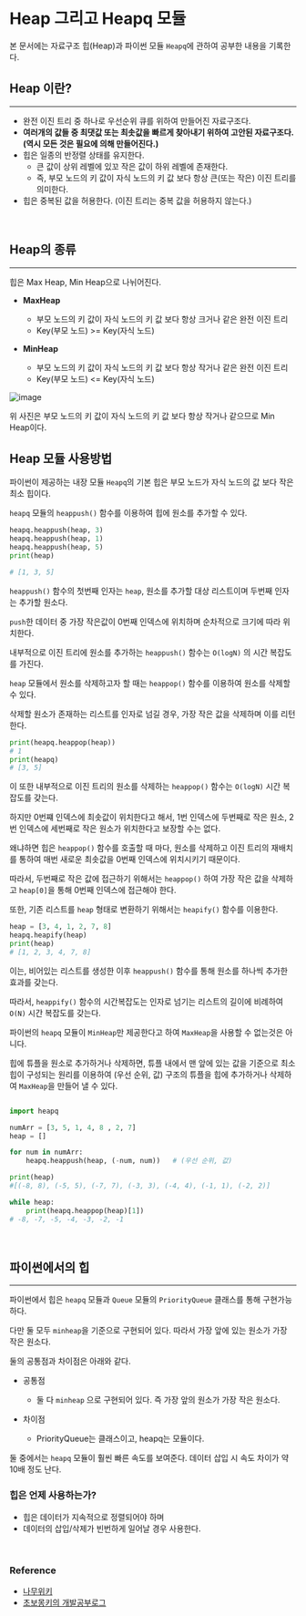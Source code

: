# Heap 그리고 Heapq 모듈

본 문서에는 자료구조 힙(Heap)과 파이썬 모듈 `Heapq`에 관하여 공부한 내용을 기록한다.

## Heap 이란?
---

- 완전 이진 트리 중 하나로 우선순위 큐를 위하여 만들어진 자료구조다.
- **여러개의 값들 중 최댓값 또는 최솟값을 빠르게 찾아내기 위하여 고안된 자료구조다. (역시 모든 것은 필요에 의해 만들어진다.)**
- 힙은 일종의 반정렬 상태를 유지한다.
    -   큰 값이 상위 레벨에 있꼬 작은 값이 하위 레벨에 존재한다.
    -   즉, 부모 노드의 키 값이 자식 노드의 키 값 보다 항상 큰(또는 작은) 이진 트리를 의미한다.
- 힙은 중복된 값을 허용한다. (이진 트리는 중복 값을 허용하지 않는다.)

<br>

## Heap의 종류
---

힙은 Max Heap, Min Heap으로 나뉘어진다.

- **MaxHeap**
    - 부모 노드의 키 값이 자식 노드의 키 값 보다 항상 크거나 같은 완전 이진 트리
    - Key(부모 노드) >= Key(자식 노드)

- **MinHeap**
    - 부모 노드의 키 값이 자식 노드의 키 값 보다 항상 작거나 같은 완전 이진 트리
    - Key(부모 노드) <= Key(자식 노드)

![image](https://user-images.githubusercontent.com/33051018/83404099-f007dd00-a444-11ea-9989-a72229ce203a.png)

위 사진은 부모 노드의 키 값이 자식 노드의 키 값 보다 항상 작거나 같으므로 Min Heap이다.

## Heap 모듈 사용방법

파이썬이 제공하는 내장 모듈 `Heapq`의 기본 힙은 부모 노드가 자식 노드의 값 보다 작은 최소 힙이다.


`heapq` 모듈의 `heappush()` 함수를 이용하여 힙에 원소를 추가할 수 있다.

```python
heapq.heappush(heap, 3)
heapq.heappush(heap, 1)
heapq.heappush(heap, 5)
print(heap)

# [1, 3, 5]
```

`heappush()` 함수의 첫번째 인자는 `heap`, 원소를 추가할 대상 리스트이며 두번째 인자는 추가할 원소다.

`push`한 데이터 중 가장 작은값이 0번째 인덱스에 위치하며 순차적으로 크기에 따라 위치한다.

내부적으로 이진 트리에 원소를 추가하는 `heappush()` 함수는 `O(logN)` 의 시간 복잡도를 가진다.

`heap` 모듈에서 원소를 삭제하고자 할 때는 `heappop()` 함수를 이용하여 원소를 삭제할 수 있다.

삭제할 원소가 존재하는 리스트를 인자로 넘길 경우, 가장 작은 값을 삭제하며 이를 리턴한다.

```python
print(heapq.heappop(heap))
# 1
print(heapq)
# [3, 5]
```

이 또한 내부적으로 이진 트리의 원소를 삭제하는 `heappop()` 함수는 `O(logN)` 시간 복잡도를 갖는다.

하지만 0번쨰 인덱스에 최솟값이 위치한다고 해서, 1번 인덱스에 두번째로 작은 원소, 2번 인덱스에 세번째로 작은 원소가 위치한다고 보장할 수는 없다.

왜냐하면 힙은 `heappop()` 함수를 호출할 때 마다, 원소를 삭제하고 이진 트리의 재배치를 통하여 매번 새로운 최솟값을 0번째 인덱스에 위치시키기 때문이다.

따라서, 두번째로 작은 값에 접근하기 위해서는 `heappop()` 하여 가장 작은 값을 삭제하고 `heap[0]`을 통해 0번째 인덱스에 접근해야 한다.

또한, 기존 리스트를 `heap` 형태로 변환하기 위해서는 `heapify()` 함수를 이용한다.

```python
heap = [3, 4, 1, 2, 7, 8]
heapq.heapify(heap)
print(heap)
# [1, 2, 3, 4, 7, 8]
```

이는, 비어있는 리스트를 생성한 이후 `heappush()` 함수를 통해 원소를 하나씩 추가한 효과를 갖는다.

따라서, `heappify()` 함수의 시간복잡도는 인자로 넘기는 리스트의 길이에 비례하여 `O(N)` 시간 복잡도를 갖는다.

파이썬의 `heapq` 모듈이 `MinHeap`만 제공한다고 하여 `MaxHeap`을 사용할 수 없는것은 아니다.

힙에 튜플을 원소로 추가하거나 삭제하면, 튜플 내에서 맨 앞에 있는 값을 기준으로 최소 힙이 구성되는 원리를 이용하여 (우선 순위, 값) 구조의 튜플을 힙에 추가하거나 삭제하여 `MaxHeap`을 만들어 낼 수 있다.

```python

import heapq

numArr = [3, 5, 1, 4, 8 , 2, 7]
heap = []

for num in numArr:
    heapq.heappush(heap, (-num, num))   # (우선 순위, 값)

print(heap)
#[(-8, 8), (-5, 5), (-7, 7), (-3, 3), (-4, 4), (-1, 1), (-2, 2)]

while heap:
    print(heapq.heappop(heap)[1])
# -8, -7, -5, -4, -3, -2, -1
```


<br>


## 파이썬에서의 힙
---

파이썬에서 힙은 `heapq` 모듈과 `Queue` 모듈의 `PriorityQueue` 클래스를 통해 구현가능하다.

다만 둘 모두 `minheap`을 기준으로 구현되어 있다. 따라서 가장 앞에 있는 원소가 가장 작은 원소다.

둘의 공통점과 차이점은 아래와 같다.

- 공통점
    - 둘 다 `minheap` 으로 구현되어 있다. 즉 가장 앞의 원소가 가장 작은 원소다.

- 차이점
    - PriorityQueue는 클래스이고, heapq는 모듈이다.

둘 중에서는 `heapq` 모듈이 훨씬 빠른 속도를 보여준다. 데이터 삽입 시 속도 차이가 약 10배 정도 난다.

### 힙은 언제 사용하는가?

- 힙은 데이터가 지속적으로 정렬되어야 하며
- 데이터의 삽입/삭제가 빈번하게 일어날 경우 사용한다.



<br>



### Reference

- [나무위키](https://namu.wiki/w/%ED%9E%99%20%ED%8A%B8%EB%A6%AC)
- [초보몽키의 개발공부로그](https://wayhome25.github.io/cs/2017/04/19/cs-23/)




